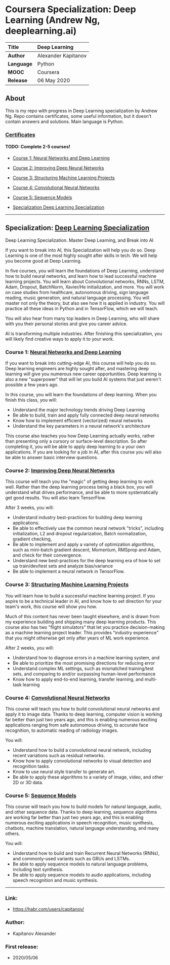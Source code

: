 # Coursera Specialization: Deep Learning (Andrew Ng, deeplearning.ai)

| **Title**     | Deep Learning       |
| :-- | :-- |
| **Author**    | Alexander Kapitanov |
| **Language**  | Python              |
| **MOOC**      | Coursera            |
| **Release**   | 06 May 2020         |


## About

This is my repo with progress in Deep Learning specialization by Andrew Ng. Repo contains certificates, some useful information, but it doesn't contain answers and solutions. Main language is Python.

### [Certificates](https://github.com/capitanov/coursera_deep_learning_ai/tree/master/Certificates "Certificates") 

#### TODO: Complete 2-5 courses!

- [Course 1: Neural Networks and Deep Learning](https://www.coursera.org/account/accomplishments/records/98VC74JAA99K "Neural Networks and Deep Learning")
- [Course 2: Improving Deep Neural Networks](https://www.coursera.org/account/accomplishments/records/UT4UT7BAB9GZ "Improving Deep Neural Networks")
- [Course 3: Structuring Machine Learning Projects](https://www.coursera.org/account/accomplishments/records/XQVAWNGLKXDW "Structuring Machine Learning Projects")
- [Course 4: Convolutional Neural Networks](https://www.coursera.org/account/accomplishments/records/4KKHUXNH66JV "Convolutional Neural Networks")
- [Course 5: Sequence Models](https://www.coursera.org/account/accomplishments/records/ "Sequence Models")

- [Specialization Deep Learning Specialization](https://www.coursera.org/account/accomplishments/specialization/ "Specialization Deep Learning Specialization")
___

## Specialization: [Deep Learning Specialization](https://www.coursera.org/specializations/deep-learning "Deep Learning Specialization")
Deep Learning Specialization. Master Deep Learning, and Break into AI

If you want to break into AI, this Specialization will help you do so. Deep Learning is one of the most highly sought after skills in tech. We will help you become good at Deep Learning.

In five courses, you will learn the foundations of Deep Learning, understand how to build neural networks, and learn how to lead successful machine learning projects. You will learn about Convolutional networks, RNNs, LSTM, Adam, Dropout, BatchNorm, Xavier/He initialization, and more. You will work on case studies from healthcare, autonomous driving, sign language reading, music generation, and natural language processing. You will master not only the theory, but also see how it is applied in industry. You will practice all these ideas in Python and in TensorFlow, which we will teach.

You will also hear from many top leaders in Deep Learning, who will share with you their personal stories and give you career advice.

AI is transforming multiple industries. After finishing this specialization, you will likely find creative ways to apply it to your work. 

### Course 1: [Neural Networks and Deep Learning](https://www.coursera.org/learn/neural-networks-deep-learning "Neural Networks and Deep Learning")

If you want to break into cutting-edge AI, this course will help you do so. Deep learning engineers are highly sought after, and mastering deep learning will give you numerous new career opportunities. Deep learning is also a new "superpower" that will let you build AI systems that just weren't possible a few years ago. 

In this course, you will learn the foundations of deep learning. When you finish this class, you will:
- Understand the major technology trends driving Deep Learning
- Be able to build, train and apply fully connected deep neural networks 
- Know how to implement efficient (vectorized) neural networks 
- Understand the key parameters in a neural network's architecture 

This course also teaches you how Deep Learning actually works, rather than presenting only a cursory or surface-level description. So after completing it, you will be able to apply deep learning to a your own applications. If you are looking for a job in AI, after this course you will also be able to answer basic interview questions. 

### Course 2: [Improving Deep Neural Networks](https://www.coursera.org/learn/deep-neural-network "Improving Deep Neural Networks")

This course will teach you the "magic" of getting deep learning to work well. Rather than the deep learning process being a black box, you will understand what drives performance, and be able to more systematically get good results. You will also learn TensorFlow. 

After 3 weeks, you will: 
- Understand industry best-practices for building deep learning applications. 
- Be able to effectively use the common neural network "tricks", including initialization, L2 and dropout regularization, Batch normalization, gradient checking, 
- Be able to implement and apply a variety of optimization algorithms, such as mini-batch gradient descent, Momentum, RMSprop and Adam, and check for their convergence. 
- Understand new best-practices for the deep learning era of how to set up train/dev/test sets and analyze bias/variance
- Be able to implement a neural network in TensorFlow.

### Course 3: [Structuring Machine Learning Projects](https://www.coursera.org/learn/machine-learning-projects "Structuring Machine Learning Projects")

You will learn how to build a successful machine learning project. If you aspire to be a technical leader in AI, and know how to set direction for your team's work, this course will show you how.

Much of this content has never been taught elsewhere, and is drawn from my experience building and shipping many deep learning products. This course also has two "flight simulators" that let you practice decision-making as a machine learning project leader. This provides "industry experience" that you might otherwise get only after years of ML work experience.

After 2 weeks, you will: 
- Understand how to diagnose errors in a machine learning system, and 
- Be able to prioritize the most promising directions for reducing error
- Understand complex ML settings, such as mismatched training/test sets, and comparing to and/or surpassing human-level performance
- Know how to apply end-to-end learning, transfer learning, and multi-task learning

### Course 4: [Convolutional Neural Networks](https://www.coursera.org/learn/convolutional-neural-networks "Convolutional Neural Networks")

This course will teach you how to build convolutional neural networks and apply it to image data. Thanks to deep learning, computer vision is working far better than just two years ago, and this is enabling numerous exciting applications ranging from safe autonomous driving, to accurate face recognition, to automatic reading of radiology images. 

You will:
- Understand how to build a convolutional neural network, including recent variations such as residual networks.
- Know how to apply convolutional networks to visual detection and recognition tasks.
- Know to use neural style transfer to generate art.
- Be able to apply these algorithms to a variety of image, video, and other 2D or 3D data.

### Course 5: [Sequence Models](https://www.coursera.org/learn/nlp-sequence-models "Sequence Models")

This course will teach you how to build models for natural language, audio, and other sequence data. Thanks to deep learning, sequence algorithms are working far better than just two years ago, and this is enabling numerous exciting applications in speech recognition, music synthesis, chatbots, machine translation, natural language understanding, and many others. 

You will:
- Understand how to build and train Recurrent Neural Networks (RNNs), and commonly-used variants such as GRUs and LSTMs.
- Be able to apply sequence models to natural language problems, including text synthesis. 
- Be able to apply sequence models to audio applications, including speech recognition and music synthesis.

___

### Link:
  * https://habr.com/users/capitanov/

### Author:
  * Kapitanov Alexander

### First release:
  * 2020/05/06
